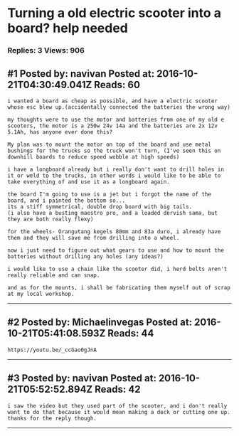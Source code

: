 # Turning a old electric scooter into a board? help needed

### Replies: 3 Views: 906

## \#1 Posted by: navivan Posted at: 2016-10-21T04:30:49.041Z Reads: 60

```
i wanted a board as cheap as possible, and have a electric scooter whose esc blew up.(accidentally connected the batteries the wrong way)

my thoughts were to use the motor and batteries from one of my old e scooters, the motor is a 250w 24v 14a and the batteries are 2x 12v 5.1Ah, has anyone ever done this? 

My plan was to mount the motor on top of the board and use metal bushings for the trucks so the truck won't turn, (I've seen this on downhill boards to reduce speed wobble at high speeds)

i have a longboard already but i really don't want to drill holes in it or weld to the trucks, in other words i would like to be able to take everything of and use it as a longboard again. 

the board I'm going to use is a jet but i forgot the name of the board, and i painted the bottom so...
its a stiff symmetrical, double drop board with big tails.
(i also have a busting maestro pro, and a loaded dervish sama, but they are both really flexy)  

for the wheels- Orangutang kegels 80mm and 83a duro, i already have them and they will save me from drilling into a wheel. 

now i just need to figure out what gears to use and how to mount the batteries without drilling any holes (any ideas?)

i would like to use a chain like the scooter did, i herd belts aren't really reliable and can snap.

and as for the mounts, i shall be fabricating them myself out of scrap at my local workshop.
```

---
## \#2 Posted by: Michaelinvegas Posted at: 2016-10-21T05:41:08.593Z Reads: 44

```
https://youtu.be/_ccGao0gJnA
```

---
## \#3 Posted by: navivan Posted at: 2016-10-21T05:52:52.894Z Reads: 42

```
i saw the video but they used part of the scooter, and i don't really want to do that because it would mean making a deck or cutting one up. thanks for the reply though.
```

---

